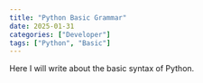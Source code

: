 ```yaml
---
title: "Python Basic Grammar"
date: 2025-01-31
categories: ["Developer"]
tags: ["Python", "Basic"]
---
```


Here I will write about the basic syntax of Python.